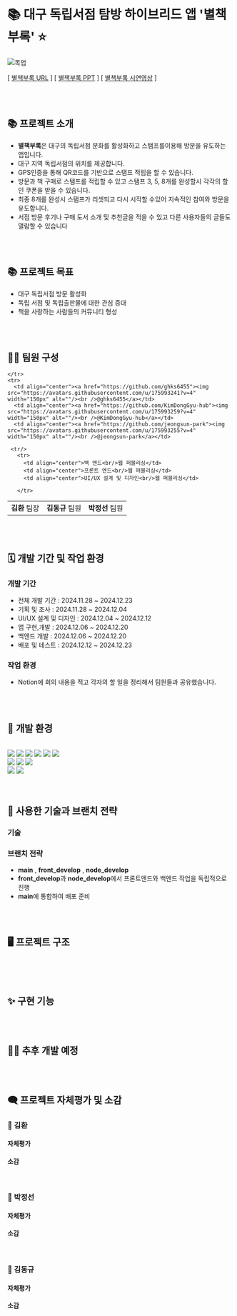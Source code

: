 
# 📚 대구 독립서점 탐방 하이브리드 앱  '별책부록' ⭐

![목업](https://github.com/user-attachments/assets/d413a1a6-822d-4672-8940-dda9ff94c2a7)

[  [별책부록 URL]()  ] [  [별책부록 PPT]()  ]  [  [별책부록 시연영상]()  ]


<br>
<br>

## 📚 프로젝트 소개
* **별책부록**은 대구의 독립서점 문화를 활성화하고 스탬프를이용해 방문을 유도하는 앱입니다.
* 대구 지역 독립서점의 위치를 제공합니다.
* GPS인증을 통해 QR코드를 기반으로 스탬프 적립을 할 수 있습니다.
* 방문과 책 구매로 스탬프를 적립할 수 있고 스탬프 3, 5, 8개를 완성할시 각각의 할인 쿠폰을 받을 수 있습니다.
* 최종 8개를 완성시 스탬프가 리셋되고 다시 시작할 수있어 지속적인 참여와 방문을 유도합니다.
* 서점 방문 후기나 구매 도서 소개 및 추천글을 적을 수 있고 다른 사용자들의 글들도 열람할 수 있습니다

<br>
<br>

## 📚 프로젝트 목표
* 대구 독립서점 방문 활성화
* 독립 서점 및 독립출판물에 대한 관심 증대
* 책을 사랑하는 사람들의 커뮤니티 형성

<br>
<br>

## 👨‍🏫 팀원 구성

<table>
  <tbody>
    <tr>
      <td align="center"><b>김환</b> 팀장</td>
       <td align="center"><b>김동규</b> 팀원</td>
       <td align="center"><b>박정선</b> 팀원</td>
      
    </tr>
    <tr>
      <td align="center"><a href="https://github.com/ghks6455"><img src="https://avatars.githubusercontent.com/u/175993241?v=4" width="150px" alt=""/><br />@ghks6455</a></td>
      <td align="center"><a href="https://github.com/KimDongGyu-hub"><img src="https://avatars.githubusercontent.com/u/175993259?v=4" width="150px" alt=""/><br />@KimDongGyu-hub</a></td>
      <td align="center"><a href="https://github.com/jeongsun-park"><img src="https://avatars.githubusercontent.com/u/175993255?v=4" width="150px" alt=""/><br />@jeongsun-park</a></td>
    
     <tr/>
       <tr>
         <td align="center">백 엔드<br/>웹 퍼블리싱</td>
         <td align="center">프론트 엔드<br/>웹 퍼블리싱</td>
         <td align="center">UI/UX 설계 및 디자인<br/>웹 퍼블리싱</td>
         
       </tr>
  </tbody>
</table>

<br>
<br>

## 🗓 개발 기간 및 작업 환경
### 개발 기간

* 전체 개발 기간 : 2024.11.28 ~ 2024.12.23
* 기획 및 조사 : 2024.11.28 ~ 2024.12.04
* UI/UX 설계 및 디자인 : 2024.12.04 ~ 2024.12.12
* 앱 구현,개발 : 2024.12.06 ~ 2024.12.20
* 백엔드 개발 : 2024.12.06 ~ 2024.12.20
* 배포 및 테스트 : 2024.12.12 ~ 2024.12.23
  
### 작업 환경
* Notion에 회의 내용을 적고 각자의 할 일을 정리해서 팀원들과 공유했습니다.

<br>
<br>

## 📝 개발 환경

<br>

<div>
  <img src="https://img.shields.io/badge/html5-E34F26?style=for-the-badge&logo=html5&logoColor=white"> 
  <img src="https://img.shields.io/badge/css-1572B6?style=for-the-badge&logo=css3&logoColor=white"> 
  <img src="https://img.shields.io/badge/javascript-F7DF1E?style=for-the-badge&logo=javascript&logoColor=black">
  <img src="https://img.shields.io/badge/react-61DAFB?style=for-the-badge&logo=react&logoColor=black">
  <img src="https://img.shields.io/badge/mongoDB-47A248?style=for-the-badge&logo=MongoDB&logoColor=white">
  <img src="https://img.shields.io/badge/node.js-339933?style=for-the-badge&logo=Node.js&logoColor=white">
</div>
<div>
  <img src="https://img.shields.io/badge/Figma-9847FF?style=for-the-badge&logo=figma&logoColor=white">
  <img src="https://img.shields.io/badge/Photoshop-475AFF?style=for-the-badge&logo=adobephotoshop&logoColor=white">
  <img src="https://img.shields.io/badge/Illustrator-FFC147?style=for-the-badge&logo=adobeillustrator&logoColor=white">
</div>
<div>
  <img src="https://img.shields.io/badge/github-181717?style=for-the-badge&logo=github&logoColor=white">
  <img src="https://img.shields.io/badge/git-F05032?style=for-the-badge&logo=git&logoColor=white">
</div>


<br>
<br>

## 📝 사용한 기술과 브랜치 전략

### 기술



  
### 브랜치 전략
* **main** , **front_develop** , **node_develop**
*  **front_develop**과 **node_develop**에서 프론트엔드와 백엔드 작업을 독립적으로 진행
*  **main**에 통합하여 배포 준비

<br>
<br>

## 🖥 프로젝트 구조
```

```

<br>
<br>

## ✨ 구현 기능


<br>
<br>

## 🏃‍♂️ 추후 개발 예정



<br>
<br>

## 🗨 프로젝트 자체평가 및 소감
### 📙 김환
#### 자체평가

#### 소감


<br>

### 📕 박정선
#### 자체평가

#### 소감


<br>

### 📘 김동규
#### 자체평가

#### 소감


<br>


<br>
<br>

